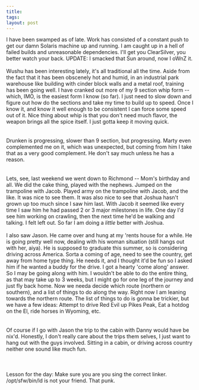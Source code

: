 ```yaml
---
title: 
tags: 
layout: post
---
```

I have been swamped as of late.  Work has consisted of a constant push to get our damn Solaris machine up and running.  I am caught up in a hell of failed builds and unreasonable dependencies.   I'll get you ClearSilver, you better watch your back.  UPDATE:  I smacked that Sun around, now I oWnZ it.<br /><br />Wushu has been interesting lately, it's all traditional all the time.  Aside from the fact that it has been obscenely hot and humid, in an industrial park warehouse like building with cinder block walls and a metal roof, training has been going well.  I have cranked out more of my 9 section whip form -- which, IMO, is the easiest form I know (so far).  I just need to slow down and figure out how do the sections and take my time to build up to speed.  Once I know it, and know it well enough to be consistent I can force some speed out of it.  Nice thing about whip is that you don't need much flavor, the weapon brings all the spice itself.  I just gotta keep it moving quick.  <br /><br />Drunken is progressing, slower than 9 section, but progressing.  Marty even complemented me on it, which was unexpected, but coming from him I take that as a very good complement.  He don't say much unless he has a reason.  <br /><br />Lets, see, last weekend we went down to Richmond -- Mom's birthday and all.  We did the cake thing, played with the nephews.  Jumped on the trampoline with Jacob.  Played army on the trampoline with Jacob, and the like.  It was nice to see them.  It was also nice to see that Joshua hasn't grown up too much since I saw him last.  With Jacob it seemed like every time I saw him he had passed 2 or 3 major milestones in life.  One day I'd see him working on crawling, then the next time he'd be walking and talking.  I felt left out.  So far I am doing a *little* better with Joshua. <br /><br />I also saw Jason.  He came over and hung at my 'rents house for a while.  He is going pretty well now, dealing with his woman situation (still hangs out with her, aiya).  He is supposed to graduate this summer, so is considering driving across America.  Sorta a coming of age, need to see the country, get away from home type thing.  He needs it, and I thought it'd be fun so I asked him if he wanted a buddy for the drive.  I got a hearty 'come along' answer.  So I may be going along with him.  I wouldn't be able to do the entire thing, as that may take up to 3 weeks, but I might go for one leg of the journey and just fly back home.  Now we needa decide which route (northern or southern), and a list of things to do along the way.  Right now I am leaning towards the northern route.  The list of things to do is gonna be trickier, but we have a few ideas:  Attempt to drive Red Evil up Pikes Peak, Eat a hotdog on the El, ride horses in Wyoming, etc.  <br /><br />Of course if I go with Jason the trip to the cabin with Danny would have be nix'd.   Honestly, I don't really care about the trips them selves, I just want to hang out with the guys involved.   Sitting in a cabin, or driving across country neither one sound like much fun.  <br /><br /><br />Lesson for the day:  Make sure you are you sing the correct linker.  /opt/sfw/bin/ld is not your friend.  That punk.
